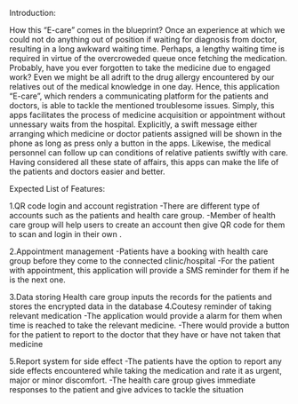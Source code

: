 Introduction:

How this “E-care” comes in the blueprint?
Once an experience at which we could not do anything out of position if waiting for diagnosis from doctor, resulting in a long awkward waiting time. Perhaps, a lengthy waiting time is required in virtue of the overcroweded queue once fetching the medication. Probably, have you ever forgotten to take the medicine due to engaged work? Even we might be all adrift to the drug allergy encountered by our relatives out of the medical knowledge in one day.
Hence, this application “E-care”, which renders a communicating platform for the patients and doctors, is able to tackle the mentioned troublesome issues. Simply, this apps facilitates the process of medicine acquisition or appointment without unnessary waits from the hospital. Explicitly, a swift message either arranging which medicine or doctor patients assigned will be shown in the phone as long as press only a button in the apps. Likewise, the medical personnel can follow up can conditions of relative patients swiftly with care. 
Having considered all these state of affairs, this apps can make the life of the patients and doctors easier and better.

Expected List of Features:

1.QR code login and  account registration
	-There are different type of accounts such as the patients and health care group.
	-Member of health care group will help users to create an account then give QR code for them to scan and login in their own .

2.Appointment management 
	-Patients have a booking with health care group before they come to the connected clinic/hospital
	-For the patient with appointment, this application will provide a SMS reminder for them if he is the next one.

3.Data storing
	Health care group inputs the records for the patients and stores the encrypted data in the database
4.Coutesy reminder of taking relevant medication
	-The application would provide a alarm for them when time is reached to take the relevant medicine.
	-There would provide a button for the patient to report to the doctor that they have or have not taken that medicine

5.Report system for side effect
	-The patients have the option to report any side effects encountered while taking the medication and rate it as urgent, major or minor discomfort. 
	-The health care group gives immediate responses to the patient and give advices to tackle the situation
